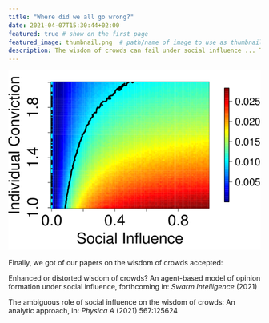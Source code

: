 ```yaml
---
title: "Where did we all go wrong?"
date: 2021-04-07T15:30:44+02:00
featured: true # show on the first page
featured_image: thumbnail.png  # path/name of image to use as thumbnail
description: The wisdom of crowds can fail under social influence ... Two new papers ... # short text, used in cards and for previews
---
```


<!-- Write your content here -->

![blind](thumbnail.png)

Finally, we got of our papers on the wisdom of crowds accepted: 

Enhanced or distorted wisdom of crowds? An agent-based model of opinion formation under social influence, forthcoming in: 
*Swarm Intelligence* (2021)

The ambiguous role of social influence on the wisdom of crowds: An analytic approach, in: *Physica A* (2021) 567:125624 

